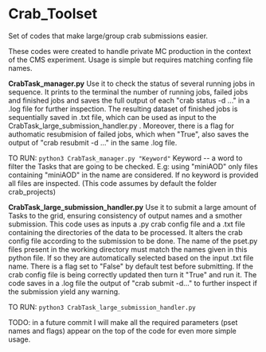 # Crab_Toolset
Set of codes that make large/group crab submissions easier. 


These codes were created to handle private MC production in the context of the CMS experiment.
Usage is simple but requires matching confing file names.

**CrabTask_manager.py**
Use it to check the status of several running jobs in sequence. It prints to the terminal the number of running jobs, failed jobs and finished jobs and saves the full output of each "crab status -d ..." in a .log file for further inspection. The resulting dataset of finished jobs is sequentially saved in .txt file, which can be used as input to the CrabTask_large_submission_handler.py . 
Moreover, there is a flag for authomatic resubmision of failed jobs, which when "True", also saves the output of "crab resubmit -d ..." in the same .log file.


TO RUN: 
```python3 CrabTask_manager.py "Keyword"```
Keyword -- a word to filter the Tasks that are going to be checked. E.g: using "miniAOD" only files containing "miniAOD" in the name are considered. If no keyword is provided all files are                           inspected. (This code assumes by default the folder crab_projects)


**CrabTask_large_submission_handler.py**
Use it to submit a large amount of Tasks to the grid, ensuring consistency of output names and a smother submission. This code uses as inputs a .py crab config file and a .txt file containing the directories of the data to be processed. It alters the crab config file according to the submission to be done. The name of the pset.py files present in the working directory must match the names given in this python file. If so they are automatically selected based on the input .txt file name. There is a flag set to "False" by default test before submitting. If the crab config file is being correctly updated then turn it "True" and run it. The code saves in a .log file the output of "crab submit -d..." to further inspect if the submission yield any warning.


TO RUN: ```python3 CrabTask_large_submission_handler.py ```



TODO:
in a future commit I will make all the required parameters (pset names and flags) appear on the top of the code for even more simple usage.
